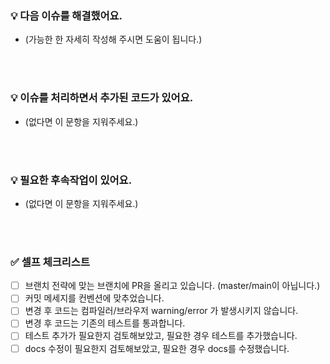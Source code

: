 ### 💡 다음 이슈를 해결했어요.

- (가능한 한 자세히 작성해 주시면 도움이 됩니다.)

<br><br>

### 💡 이슈를 처리하면서 추가된 코드가 있어요.

- (없다면 이 문항을 지워주세요.)

<br><br>

### 💡 필요한 후속작업이 있어요.

- (없다면 이 문항을 지워주세요.)

<br><br>

### ✅ 셀프 체크리스트

- [ ] 브랜치 전략에 맞는 브랜치에 PR을 올리고 있습니다. (master/main이 아닙니다.)
- [ ] 커밋 메세지를 컨벤션에 맞추었습니다.
- [ ] 변경 후 코드는 컴파일러/브라우저 warning/error 가 발생시키지 않습니다.
- [ ] 변경 후 코드는 기존의 테스트를 통과합니다.
- [ ] 테스트 추가가 필요한지 검토해보았고, 필요한 경우 테스트를 추가했습니다.
- [ ] docs 수정이 필요한지 검토해보았고, 필요한 경우 docs를 수정했습니다.
